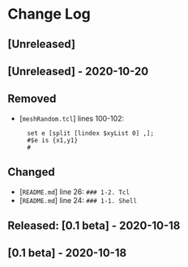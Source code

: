 # Change Log
## [Unreleased]

## [Unreleased] - 2020-10-20
## Removed
- [`meshRandom.tcl`] lines 100-102:

    	set e [split [lindex $xyList 0] ,];
    	#$e is {x1,y1}
    	#

## Changed
- [`README.md`] line 26: `### 1-2. Tcl` 
- [`README.md`] line 24: `### 1-1. Shell` 

## Released: [0.1 beta] - 2020-10-18
## [0.1 beta] - 2020-10-18
